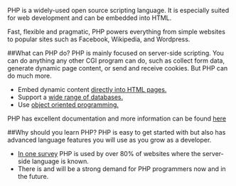 PHP is a widely-used open source scripting language. It is especially suited for web development and can be embedded into HTML.

Fast, flexible and pragmatic, PHP powers everything from simple websites to popular sites such as Facebook, Wikipedia, and Wordpress.
 
##What can PHP do?
PHP is mainly focused on server-side scripting. You can do anything any other CGI program can do, such as collect form data, generate dynamic page content, or send and receive cookies. But PHP can do much more.
* Embed dynamic content [directly into HTML pages.](http://php.net/manual/en/language.basic-syntax.phpmode.php)
* Support a [wide range of databases.](http://php.net/manual/en/refs.database.php)
* Use [object oriented programming.](http://php.net/manual/en/language.oop5.php)

PHP has excellent documentation and more information can be found  [here](http://php.net/)

##Why should you learn PHP?
PHP is easy to get started with but also has advanced language features you will use as you grow as a developer.
* [In one survey](http://w3techs.com/technologies/overview/programming_language/all) PHP is used by over 80% of websites where the server-side language is known. 
* There is and will be a strong demand for PHP programmers now and in the future.